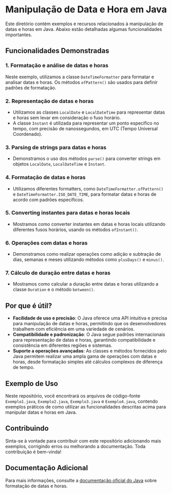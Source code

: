 # Manipulação de Data e Hora em Java

Este diretório contém exemplos e recursos relacionados à manipulação de datas e horas em Java. Abaixo estão detalhadas algumas funcionalidades importantes.

## Funcionalidades Demonstradas

### 1. Formatação e análise de datas e horas

Neste exemplo, utilizamos a classe `DateTimeFormatter` para formatar e analisar datas e horas. Os métodos `ofPattern()` são usados para definir padrões de formatação.

### 2. Representação de datas e horas

- Utilizamos as classes `LocalDate` e `LocalDateTime` para representar datas e horas sem levar em consideração o fuso horário.
- A classe `Instant` é utilizada para representar um ponto específico no tempo, com precisão de nanossegundos, em UTC (Tempo Universal Coordenado).

### 3. Parsing de strings para datas e horas

- Demonstramos o uso dos métodos `parse()` para converter strings em objetos `LocalDate`, `LocalDateTime` e `Instant`.

### 4. Formatação de datas e horas

- Utilizamos diferentes formatters, como `DateTimeFormatter.ofPattern()` e `DateTimeFormatter.ISO_DATE_TIME`, para formatar datas e horas de acordo com padrões específicos.

### 5. Converting instantes para datas e horas locais

- Mostramos como converter instantes em datas e horas locais utilizando diferentes fusos horários, usando os métodos `ofInstant()`.

### 6. Operações com datas e horas

- Demonstramos como realizar operações como adição e subtração de dias, semanas e meses utilizando métodos como `plusDays()` e `minus()`.

### 7. Cálculo de duração entre datas e horas

- Mostramos como calcular a duração entre datas e horas utilizando a classe `Duration` e o método `between()`.

## Por que é útil?

- **Facilidade de uso e precisão**: O Java oferece uma API intuitiva e precisa para manipulação de datas e horas, permitindo que os desenvolvedores trabalhem com eficiência em uma variedade de cenários.
- **Compatibilidade e padronização**: O Java segue padrões internacionais para representação de datas e horas, garantindo compatibilidade e consistência em diferentes regiões e sistemas.
- **Suporte a operações avançadas**: As classes e métodos fornecidos pelo Java permitem realizar uma ampla gama de operações com datas e horas, desde formatação simples até cálculos complexos de diferença de tempo.

## Exemplo de Uso

Neste repositório, você encontrará os arquivos de código-fonte `Exemplo1.java`, `Exemplo2.java`, `Exemplo3.java` e `Exemplo4.java`, contendo exemplos práticos de como utilizar as funcionalidades descritas acima para manipular datas e horas em Java.

## Contribuindo

Sinta-se à vontade para contribuir com este repositório adicionando mais exemplos, corrigindo erros ou melhorando a documentação. Toda contribuição é bem-vinda!

## Documentação Adicional

Para mais informações, consulte a [documentação oficial do Java](https://docs.oracle.com/javase/8/docs/api/java/time/format/DateTimeFormatter.html) sobre formatação de datas e horas.

